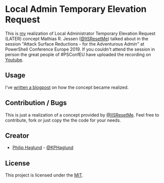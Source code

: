 # Local Admin Temporary Elevation Request
This is [my](http://twitter.com/KPHaglund) realization of Local Administrator Temporary Elevation Request (LATER) concept Mathias R. Jessen ([@IISResetMe](https://twitter.com/IISResetMe)) talked about in the session "Attack Surface Reductions - for the Adventurous Admin" at PowerShell Conference Europe 2019.
If you couldn't attend the session in person the great people of #PSConfEU have uploaded the recording on [Youtube](https://youtu.be/KVYtPpxj_S0).

## Usage
I've [written a blogpost](https://omnicit.se/blogg/local-administrator-temporary-elevation-request/) on how the concept became realized.


## Contribution / Bugs

This is just a realization of a concept provided by [@IISResetMe](https://twitter.com/IISResetMe).
Feel free to contribute, fork or just copy the the code for your needs.

## Creator

- [Philip Haglund](https://github.com/PhilipHaglund) - [@KPHaglund](http://twitter.com/KPHaglund)

## License

This project is licensed under the [MIT](LICENSE).
